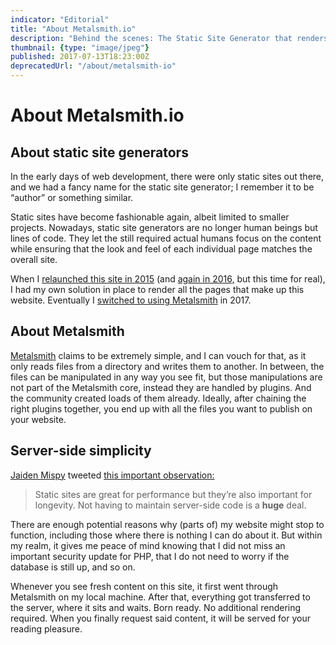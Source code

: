 ```yaml
---
indicator: "Editorial"
title: "About Metalsmith.io"
description: "Behind the scenes: The Static Site Generator that renders this website."
thumbnail: {type: "image/jpeg"}
published: 2017-07-13T18:23:00Z
deprecatedUrl: "/about/metalsmith-io"
---
```


# About Metalsmith.io

## About static site generators

In the early days of web development, there were only static sites out there, and we had a fancy name for the static site generator; I remember it to be “author” or something similar.

Static sites have become fashionable again, albeit limited to smaller projects. Nowadays, static site generators are no longer human beings but lines of code. They let the still required actual humans focus on the content while ensuring that the look and feel of each individual page matches the overall site.

When I [relaunched this site in 2015](/2015/own-your-own-data) (and [again in 2016,](/2016/redesign) but this time for real), I had my own solution in place to render all the pages that make up this website. Eventually I [switched to using Metalsmith](/2017/on-using-static-site-generators) in 2017.

## About Metalsmith

[Metalsmith](https://metalsmith.io/) claims to be extremely simple, and I can vouch for that, as it only reads files from a directory and writes them to another. In between, the files can be manipulated in any way you see fit, but those manipulations are not part of the Metalsmith core, instead they are handled by plugins. And the community created loads of them already. Ideally, after chaining the right plugins together, you end up with all the files you want to publish on your website.

## Server-side simplicity

[Jaiden Mispy‏](https://twitter.com/m1sp) tweeted [this important observation:](https://twitter.com/m1sp/status/874422289420361728)

> Static sites are great for performance but they’re also important for longevity. Not having to maintain server-side code is a **huge** deal.

There are enough potential reasons why (parts of) my website might stop to function, including those where there is nothing I can do about it. But within my realm, it gives me peace of mind knowing that I did not miss an important security update for PHP, that I do not need to worry if the database is still up, and so on.

Whenever you see fresh content on this site, it first went through Metalsmith on my local machine. After that, everything got transferred to the server, where it sits and waits. Born ready. No additional rendering required. When you finally request said content, it will be served for your reading pleasure.
